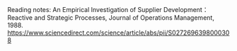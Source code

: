 Reading notes: An Empirical Investigation of Supplier Development：Reactive and Strategic Processes, Journal of Operations Management, 1988. https://www.sciencedirect.com/science/article/abs/pii/S0272696398000308

